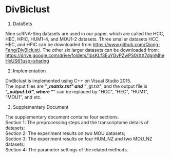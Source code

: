 # DivBiclust


1. DataSets

Nine scRNA-Seq datasets are used in our paper, which are called the HCC, HEC, HPIC, HUM1-4, and MOU1-2 datasets. Three smaller datasets HCC, HEC, and HPIC can be downloaded from https://www.github.com/Qiong-Fang/DivBiclust/. The other six larger datasets can be downloaded from: https://drive.google.com/drive/folders/1bsKLf3EuYGvPZwPS0rXX7dgnMheHxUS6?usp=sharing


2. Implementation

DivBiclust is implemented using C++ on Visual Studio 2015.                                                                           
The input files are "***_matrix.txt" and "***_gt.txt", and the output file is "***_output.txt", where "***" can be replaced by "HCC", "HEC", "HUM1", "MOU1", and etc.

3. Supplementary Document

The supplementary document contains four sections.                                                                                 
Section 1: The preprocessing steps and the transcriptome details of datasets;                                                       
Section 2: The experiment results on two MOU datasets;                                                                              
Section 3: The experiment results on four HUM_NZ and two MOU_NZ datasets;                                                           
Section 4: The parameter settings of the related methods.
